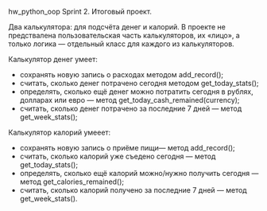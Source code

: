 hw_python_oop
Sprint 2. Итоговый проект.

Два калькулятора: для подсчёта денег и калорий. В проекте не предствалена пользовательская часть калькуляторов, их «лицо», а только логика — отдельный класс для каждого из калькуляторов.

Калькулятор денег умеет:
 - сохранять новую запись о расходах методом add_record();
- считать, сколько денег потрачено сегодня методом get_today_stats();
- определять, сколько ещё денег можно потратить сегодня в рублях, долларах или евро — метод get_today_cash_remained(currency);
 - считать, сколько денег потрачено за последние 7 дней — метод get_week_stats();

Калькулятор калорий умееет:
- сохранять новую запись о приёме пищи— метод add_record();
- считать, сколько калорий уже съедено сегодня — метод get_today_stats();
- определять, сколько ещё калорий можно/нужно получить сегодня — метод get_calories_remained();
- считать, сколько калорий получено за последние 7 дней — метод get_week_stats().
